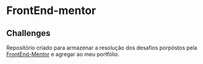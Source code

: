 # FrontEnd-mentor
## Challenges

Repositório criado para armazenar a resolução dos desafios porpóstos pela [FrontEnd-Mentor](https://www.frontendmentor.io/) e agregar ao meu portfólio.
